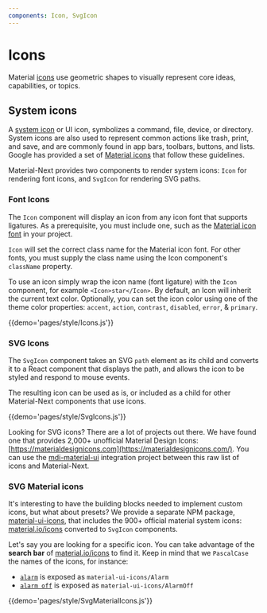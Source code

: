 ```yaml
---
components: Icon, SvgIcon
---
```


# Icons

Material [icons](https://material.io/guidelines/style/icons.html) use geometric shapes to visually
represent core ideas, capabilities, or topics.

## System icons

A [system icon](https://material.io/guidelines/style/icons.html#icons-system-icons) or UI icon,
symbolizes a command, file, device, or directory.
System icons are also used to represent common actions like trash, print, and save,
and are commonly found in app bars, toolbars, buttons, and lists.
Google has provided a set of [Material icons](https://material.io/icons/) that follow these guidelines.

Material-Next provides two components to render system icons: `Icon` for rendering font icons, and `SvgIcon` for rendering SVG paths.

### Font Icons

The `Icon` component will display an icon from any icon font that supports ligatures.
As a prerequisite, you must include one, such as the
[Material icon font](http://google.github.io/material-design-icons/#icon-font-for-the-web) in your project.

`Icon` will set the correct class name for the Material icon font. For other fonts, you must supply the
class name using the Icon component's `className` property.

To use an icon simply wrap the icon name (font ligature) with the `Icon` component,
for example `<Icon>star</Icon>`.
By default, an Icon will inherit the current text color.
Optionally, you can set the icon color using one of the theme color properties: `accent`, `action`, `contrast`, `disabled`, `error`, & `primary`.

{{demo='pages/style/Icons.js'}}

### SVG Icons

The `SvgIcon` component takes an SVG `path` element as its child and converts it to a React component that displays the path,
and allows the icon to be styled and respond to mouse events.

The resulting icon can be used as is,
or included as a child for other Material-Next components that use icons.

{{demo='pages/style/SvgIcons.js'}}

Looking for SVG icons? There are a lot of projects out there.
We have found one that provides 2,000+ unofficial Material Design Icons: [https://materialdesignicons.com](https://materialdesignicons.com/).
You can use the [mdi-material-ui](https://github.com/TeamWertarbyte/mdi-material-ui) integration project between this raw list of icons and Material-Next.

### SVG Material icons

It's interesting to have the building blocks needed to implement custom icons, but what about presets?
We provide a separate NPM package,
[material-ui-icons](https://www.npmjs.com/package/material-ui-icons),
that includes the 900+ official material system icons: [material.io/icons](https://material.io/icons/) converted to `SvgIcon` components.

Let's say you are looking for a specific icon.
You can take advantage of the **search bar** of [material.io/icons](https://material.io/icons/) to find it.
Keep in mind that we `PascalCase` the names of the icons, for instance:
- [`alarm`](https://material.io/icons/#ic_alarm) is exposed as `material-ui-icons/Alarm`
- [`alarm off`](https://material.io/icons/#ic_alarm_off) is exposed as `material-ui-icons/AlarmOff`

{{demo='pages/style/SvgMaterialIcons.js'}}
